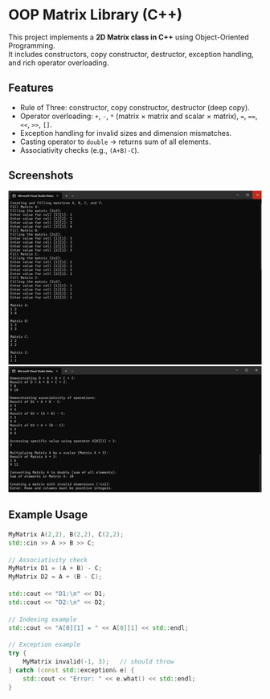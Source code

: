 # OOP Matrix Library (C++)

This project implements a **2D Matrix class in C++** using Object-Oriented Programming.  
It includes constructors, copy constructor, destructor, exception handling, and rich operator overloading.

## Features
- Rule of Three: constructor, copy constructor, destructor (deep copy).
- Operator overloading: `+`, `-`, `*` (matrix × matrix and scalar × matrix), `=`, `==`, `<<`, `>>`, `[]`.
- Exception handling for invalid sizes and dimension mismatches.
- Casting operator to `double` → returns sum of all elements.
- Associativity checks (e.g., `(A+B)-C`).

## Screenshots
![Matrix Demo 1](matrix_demo_1.png)  
![Matrix Demo 2](matrix_demo_2.png)


## Example Usage
```cpp
MyMatrix A(2,2), B(2,2), C(2,2);
std::cin >> A >> B >> C;

// Associativity check
MyMatrix D1 = (A + B) - C;
MyMatrix D2 = A + (B - C);

std::cout << "D1:\n" << D1;
std::cout << "D2:\n" << D2;

// Indexing example
std::cout << "A[0][1] = " << A[0][1] << std::endl;

// Exception example
try {
    MyMatrix invalid(-1, 3);   // should throw
} catch (const std::exception& e) {
    std::cout << "Error: " << e.what() << std::endl;
}
